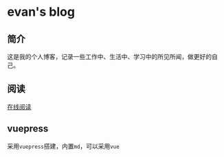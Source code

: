 # evan's blog

## 简介

这是我的个人博客，记录一些工作中、生活中、学习中的所见所闻，做更好的自己。

## 阅读

[在线阅读](https://northuc.github.io/)

## vuepress

采用`vuepress`搭建，内置`md`，可以采用`vue`
